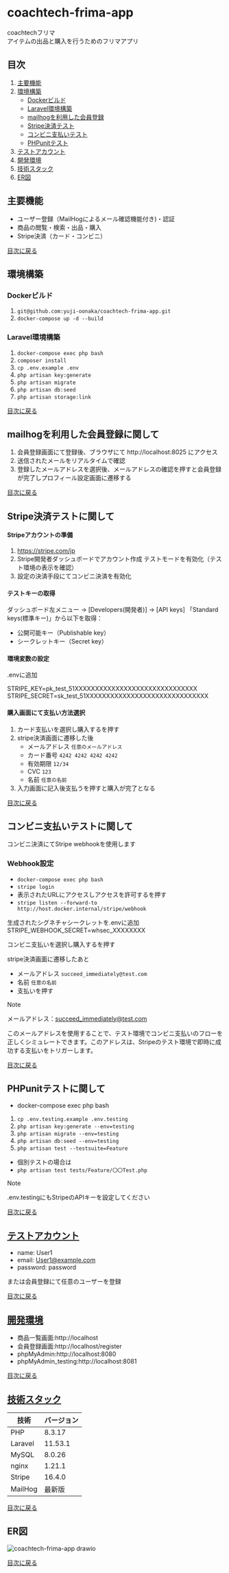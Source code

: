 # coachtech-frima-app

coachtechフリマ  
アイテムの出品と購入を行うためのフリマアプリ

## 目次

1. [主要機能](#主要機能)
2. [環境構築](#環境構築)
   - [Dockerビルド](#dockerビルド)
   - [Laravel環境構築](#laravel環境構築)
   - [mailhogを利用した会員登録](#mailhogを利用した会員登録に関して)
   - [Stripe決済テスト](#stripe決済テストに関して)
   - [コンビニ支払いテスト](#コンビニ支払いテストに関して)
   - [PHPunitテスト](#phpunitテストに関して)
3. [テストアカウント](#テストアカウント)
4. [開発環境](#開発環境)
5. [技術スタック](#技術スタック)
6. [ER図](#er図)

## 主要機能

- ユーザー登録（MailHogによるメール確認機能付き)・認証
- 商品の閲覧・検索・出品・購入
- Stripe決済（カード・コンビニ）

[目次に戻る](#目次)

## 環境構築
### Dockerビルド
1. `git@github.com:yuji-oonaka/coachtech-frima-app.git`
2. `docker-compose up -d --build`

### Laravel環境構築
1. `docker-compose exec php bash`
2. `composer install`
3. `cp .env.example .env`
4. `php artisan key:generate`
5. `php artisan migrate`
6. `php artisan db:seed`
7. `php artisan storage:link`  

[目次に戻る](#目次)

## mailhogを利用した会員登録に関して

1. 会員登録画面にて登録後、ブラウザにて http://localhost:8025 にアクセス
2. 送信されたメールをリアルタイムで確認
3. 登録したメールアドレスを選択後、メールアドレスの確認を押すと会員登録が完了しプロフィール設定画面に遷移する

[目次に戻る](#目次)

## Stripe決済テストに関して

#### Stripeアカウントの準備

1. https://stripe.com/jp
2. Stripe開発者ダッシュボードでアカウント作成 テストモードを有効化（テスト環境の表示を確認）
3. 設定の決済手段にてコンビニ決済を有効化

#### テストキーの取得

ダッシュボード左メニュー → [Developers(開発者)] → [API keys] 「Standard keys(標準キー)」から以下を取得：
- 公開可能キー（Publishable key）
- シークレットキー（Secret key）

#### 環境変数の設定

.envに追加

STRIPE_KEY=pk_test_51XXXXXXXXXXXXXXXXXXXXXXXXXXXXXX  
STRIPE_SECRET=sk_test_51XXXXXXXXXXXXXXXXXXXXXXXXXXXXXX

#### 購入画面にて支払い方法選択

1. カード支払いを選択し購入するを押す
2. stripe決済画面に遷移した後
   - メールアドレス `任意のメールアドレス`
   - カード番号 `4242 4242 4242 4242`
   - 有効期限 `12/34`
   - CVC `123`
   - 名前  `任意の名前`
4. 入力画面に記入後支払うを押すと購入が完了となる

[目次に戻る](#目次)

## コンビニ支払いテストに関して

コンビニ決済にてStripe webhookを使用します

### Webhook設定

- `docker-compose exec php bash`
- `stripe login`
- 表示されたURLにアクセスしアクセスを許可するを押す
- `stripe listen --forward-to http://host.docker.internal/stripe/webhook`

生成されたシグネチャシークレットを.envに追加  
STRIPE_WEBHOOK_SECRET=whsec_XXXXXXXX

コンビニ支払いを選択し購入するを押す

stripe決済画面に遷移したあと
- メールアドレス `succeed_immediately@test.com`
- 名前 `任意の名前`
- 支払いを押す
> [!NOTE]
> メールアドレス：succeed_immediately@test.com

このメールアドレスを使用することで、テスト環境でコンビニ支払いのフローを正しくシミュレートできます。このアドレスは、Stripeのテスト環境で即時に成功する支払いをトリガーします。

[目次に戻る](#目次)

## PHPunitテストに関して
- docker-compose exec php bash
1. `cp .env.testing.example .env.testing`
2. `php artisan key:generate --env=testing`
3. `php artisan migrate --env=testing`
4. `php artisan db:seed --env=testing`
5. `php artisan test --testsuite=Feature`

- 個別テストの場合は
- `php artisan test tests/Feature/〇〇Test.php`

> [!NOTE]
> .env.testingにもStripeのAPIキーを設定してください

[目次に戻る](#目次)

## [テストアカウント](pplx://action/followup)

- name: User1
- email: User1@example.com
- password: password

または会員登録にて任意のユーザーを登録

[目次に戻る](#目次)

## [開発環境](pplx://action/followup)

- 商品一覧画面:http://localhost
- 会員登録画面:http://localhost/register
- phpMyAdmin:http://localhost:8080
- phpMyAdmin_testing:http://localhost:8081

[目次に戻る](#目次)

## [技術スタック](pplx://action/followup)

| 技術 | バージョン |
|------|------------|
| PHP | 8.3.17 |
| Laravel | 11.53.1 |
| MySQL | 8.0.26 |
| nginx | 1.21.1 |
| Stripe | 16.4.0 |
| MailHog | 最新版 |

[目次に戻る](#目次)

## ER図
![coachtech-frima-app drawio](https://github.com/user-attachments/assets/086152e8-ecf6-4e06-8306-1555ccbe8126)

[目次に戻る](#目次)
